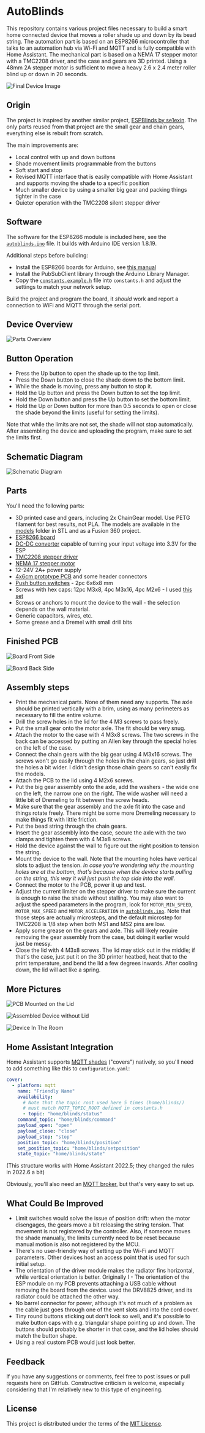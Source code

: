 # AutoBlinds

This repository contains various project files necessary to build a smart home connected device that moves a roller shade up and down by its bead string. The automation part is based on an ESP8266 microcontroller that talks to an automation hub via Wi-Fi and MQTT and is fully compatible with Home Assistant. The mechanical part is based on a NEMA 17 stepper motor with a TMC2208 driver, and the case and gears are 3D printed. Using a 48mm 2A stepper motor is sufficient to move a heavy 2.6 x 2.4 meter roller blind up or down in 20 seconds.

![Final Device Image](img/FinalDevice.jpg)

## Origin

The project is inspired by another similar project, [ESPBlinds by se1exin](https://github.com/se1exin/ESPBlinds). The only parts reused from that project are the small gear and chain gears, everything else is rebuilt from scratch.

The main improvements are:

- Local control with up and down buttons
- Shade movement limits programmable from the buttons
- Soft start and stop
- Revised MQTT interface that is easily compatible with Home Assistant and supports moving the shade to a specific position
- Much smaller device by using a smaller big gear and packing things tighter in the case
- Quieter operation with the TMC2208 silent stepper driver

## Software

The software for the ESP8266 module is included here, see the [`autoblinds.ino`](autoblinds.ino) file. It builds with Arduino IDE version 1.8.19.

Additional steps before building:

- Install the ESP8266 boards for Arduino, see [this manual](https://arduino-esp8266.readthedocs.io/en/latest/installing.html)
- Install the PubSubClient library through the Arduino Library Manager.
- Copy the [`constants.example.h`](constants.example.h) file into `constants.h` and adjust the settings to match your network setup.

Build the project and program the board, it *should* work and report a connection to WiFi and MQTT through the serial port.

## Device Overview

![Parts Overview](img/PartsOverview.png)

## Button Operation

- Press the Up button to open the shade up to the top limit.
- Press the Down button to close the shade down to the bottom limit.
- While the shade is moving, press any button to stop it.
- Hold the Up button and press the Down button to set the top limit.
- Hold the Down button and press the Up button to set the bottom limit.
- Hold the Up or Down button for more than 0.5 seconds to open or close the shade beyond the limits (useful for setting the limits).

Note that while the limits are not set, the shade will not stop automatically. After assembling the device and uploading the program, make sure to set the limits first.

## Schematic Diagram

![Schematic Diagram](img/Schematic.png)

## Parts

You'll need the following parts:

- 3D printed case and gears, including 2x ChainGear model. Use PETG filament for best results, not PLA. The models are available in the [models](models) folder in STL and as a Fusion 360 project.
- [ESP8266 board](https://www.amazon.com/dp/B081PX9YFV)
- [DC-DC converter](https://www.amazon.com/dp/B01MQGMOKI) capable of turning your input voltage into 3.3V for the ESP
- [TMC2208 stepper driver](https://www.amazon.com/dp/B08XV1HKYF)
- [NEMA 17 stepper motor](https://www.amazon.com/dp/B00PNEQKC0)
- 12-24V 2A+ power supply
- [4x6cm prototype PCB](https://www.amazon.com/dp/B07NM68FXK) and some header connectors
- [Push button switches](https://www.amazon.com/dp/B01MRP025V) - 2pc 6x6x8 mm
- Screws with hex caps: 12pc M3x8, 4pc M3x16, 4pc M2x6 - I used [this set](https://www.amazon.com/dp/B08JCKH31Q)
- Screws or anchors to mount the device to the wall - the selection depends on the wall material.
- Generic capacitors, wires, etc.
- Some grease and a Dremel with small drill bits

## Finished PCB

![Board Front Side](img/PcbFront.jpg)

![Board Back Side](img/PcbBack.jpg)

## Assembly steps

- Print the mechanical parts. None of them need any supports. The axle should be printed vertically with a brim, using as many perimeters as necessary to fill the entire volume.
- Drill the screw holes in the lid for the 4 M3 screws to pass freely.
- Put the small gear onto the motor axle. The fit should be very snug.
- Attach the motor to the case with 4 M3x8 screws. The two screws in the back can be accessed by putting an Allen key through the special holes on the left of the case.
- Connect the chain gears with the big gear using 4 M3x16 screws. The screws won't go easily through the holes in the chain gears, so just drill the holes a bit wider. I didn't design those chain gears so can't easily fix the models.
- Attach the PCB to the lid using 4 M2x6 screws.
- Put the big gear assembly onto the axle, add the washers - the wide one on the left, the narrow one on the right. The wide washer will need a little bit of Dremeling to fit between the screw heads.
- Make sure that the gear assembly and the axle fit into the case and things rotate freely. There might be some more Dremeling necessary to make things fit with little friction.
- Put the bead string through the chain gears.
- Insert the gear assembly into the case, secure the axle with the two clamps and tighten them with 4 M3x8 screws.
- Hold the device against the wall to figure out the right position to tension the string.
- Mount the device to the wall. Note that the mounting holes have vertical slots to adjust the tension. *In case you're wondering why the mounting holes are at the bottom, that's because when the device starts pulling on the string, this way it will just push the top side into the wall.*
- Connect the motor to the PCB, power it up and test.
- Adjust the current limiter on the stepper driver to make sure the current is enough to raise the shade without stalling. You may also want to adjust the speed parameters in the program, look for `MOTOR_MIN_SPEED`, `MOTOR_MAX_SPEED` and `MOTOR_ACCELERATION` in [`autoblinds.ino`](autoblinds.ino). Note that those steps are actually microsteps, and the default microstep for TMC2208 is 1/8 step when both MS1 and MS2 pins are low.
- Apply some grease on the gears and axle. This will likely require removing the gear assembly from the case, but doing it earlier would just be messy.
- Close the lid with 4 M3x8 screws. The lid may stick out in the middle; if that's the case, just put it on the 3D printer heatbed, heat that to the print temperature, and bend the lid a few degrees inwards. After cooling down, the lid will act like a spring.

## More Pictures

![PCB Mounted on the Lid](img/MountedPcb.jpg)

![Assembled Device without Lid](img/OpenDevice.jpg)

![Device In The Room](img/DeviceInRoom.jpg)

## Home Assistant Integration

Home Assistant supports [MQTT shades](https://www.home-assistant.io/integrations/cover.mqtt) ("covers") natively, so you'll need to add something like this to `configuration.yaml`:

```yaml
cover:
  - platform: mqtt
    name: "Friendly Name"
    availability:
      # Note that the topic root used here 5 times (home/blinds/)
      # must match MQTT_TOPIC_ROOT defined in constants.h
      - topic: "home/blinds/status"
    command_topic: "home/blinds/command"
    payload_open: "open"
    payload_close: "close"
    payload_stop: "stop"
    position_topic: "home/blinds/position"
    set_position_topic: "home/blinds/setposition"
    state_topic: "home/blinds/state"
```

(This structure works with Home Assistant 2022.5; they changed the rules in 2022.6 a bit)

Obviously, you'll also need an [MQTT broker](https://mosquitto.org), but that's very easy to set up.

## What Could Be Improved

- Limit switches would solve the issue of position drift: when the motor disengages, the gears move a bit releasing the string tension. That movement is not registered by the controller. Also, if someone moves the shade manually, the limits currently need to be reset because manual motion is also not registered by the MCU.
- There's no user-friendly way of setting up the Wi-Fi and MQTT parameters. Other devices host an access point that is used for such initial setup.
- The orientation of the driver module makes the radiator fins horizontal, while vertical orientation is better. Originally I - The orientation of the ESP module on my PCB prevents attaching a USB cable without removing the board from the device.
used the DRV8825 driver, and its radiator could be attached the other way.
- No barrel connector for power, although it's not much of a problem as the cable just goes through one of the vent slots and into the cord cover.
- Tiny round buttons sticking out don't look so well, and it's possible to make button caps with e.g. triangular shape pointing up and down. The buttons should probably be shorter in that case, and the lid holes should match the button shape.
- Using a real custom PCB would just look better.

## Feedback

If you have any suggestions or comments, feel free to post issues or pull requests here on GitHub. Constructive criticism is welcome, especially considering that I'm relatively new to this type of engineering.

## License

This project is distributed under the terms of the [MIT License](LICENSE.txt).